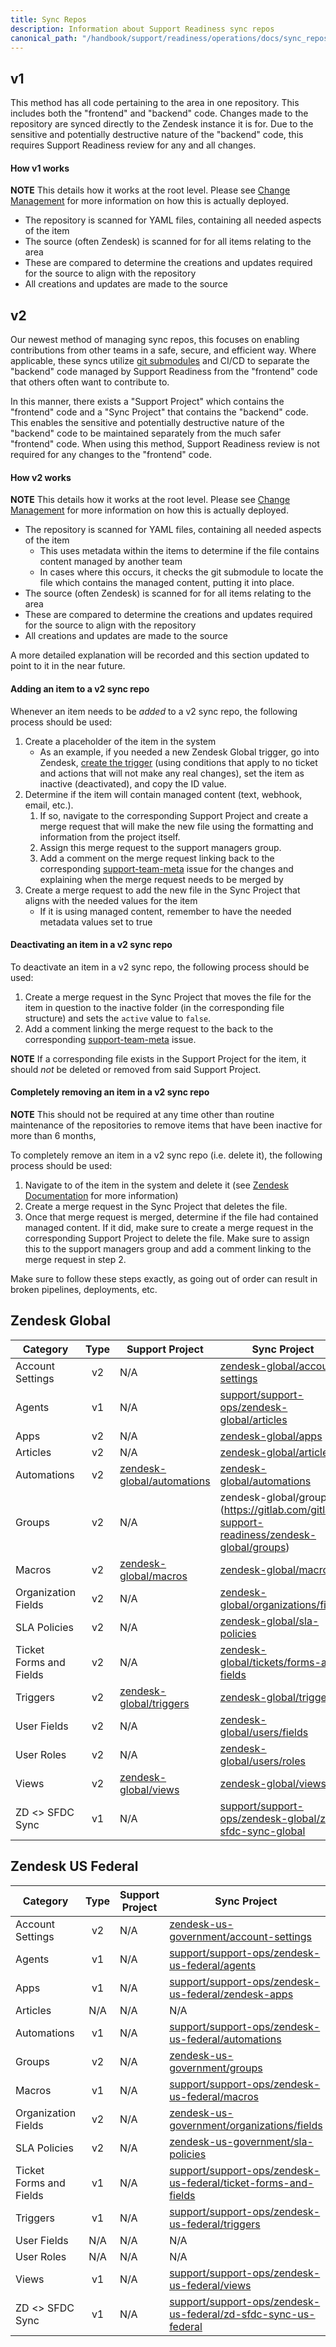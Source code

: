 ```yaml
---
title: Sync Repos
description: Information about Support Readiness sync repos
canonical_path: "/handbook/support/readiness/operations/docs/sync_repos"
---
```


## v1

This method has all code pertaining to the area in one repository. This includes
both the "frontend" and "backend" code. Changes made to the repository are
synced directly to the Zendesk instance it is for. Due to the sensitive and
potentially destructive nature of the "backend" code, this requires Support
Readiness review for any and all changes.

#### How v1 works

**NOTE** This details how it works at the root level. Please see
[Change Management](../) for more information on how this is actually deployed.

- The repository is scanned for YAML files, containing all needed aspects of the
  item
- The source (often Zendesk) is scanned for for all items relating to the area
- These are compared to determine the creations and updates required for the
  source to align with the repository
- All creations and updates are made to the source

## v2

Our newest method of managing sync repos, this focuses on enabling contributions
from other teams in a safe, secure, and efficient way. Where applicable, these
syncs utilize
[git submodules](https://git-scm.com/book/en/v2/Git-Tools-Submodules) and CI/CD
to separate the "backend" code managed by Support Readiness from the "frontend"
code that others often want to contribute to.

In this manner, there exists a "Support Project" which contains the "frontend"
code and a "Sync Project" that contains the "backend" code. This enables the
sensitive and potentially destructive nature of the "backend" code to be
maintained separately from the much safer "frontend" code. When using this
method, Support Readiness review is not required for any changes to the
"frontend" code.

#### How v2 works

**NOTE** This details how it works at the root level. Please see
[Change Management](../) for more information on how this is actually deployed.

- The repository is scanned for YAML files, containing all needed aspects of the
  item
  - This uses metadata within the items to determine if the file contains
    content managed by another team
  - In cases where this occurs, it checks the git submodule to locate the file
    which contains the managed content, putting it into place.
- The source (often Zendesk) is scanned for for all items relating to the area
- These are compared to determine the creations and updates required for the
  source to align with the repository
- All creations and updates are made to the source

A more detailed explanation will be recorded and this section updated to point
to it in the near future.

#### Adding an item to a v2 sync repo

Whenever an item needs to be *added* to a v2 sync repo, the following process
should be used:

1. Create a placeholder of the item in the system
   - As an example, if you needed a new Zendesk Global trigger, go into Zendesk,
     [create the trigger](../../zendesk/triggers/#creating-a-trigger-via-zendesk)
     (using conditions that apply to no ticket and actions that will not make
     any real changes), set the item as inactive (deactivated), and copy the ID
     value.
1. Determine if the item will contain managed content (text, webhook, email,
   etc.).
   1. If so, navigate to the corresponding Support Project and create a merge
      request that will make the new file using the formatting and information
      from the project itself.
   1. Assign this merge request to the support managers group.
   1. Add a comment on the merge request linking back to the corresponding
      [support-team-meta](https://gitlab.com/gitlab-com/support/support-team-meta)
      issue for the changes and explaining when the merge request needs to be
      merged by
1. Create a merge request to add the new file in the Sync Project that aligns
   with the needed values for the item
   - If it is using managed content, remember to have the needed metadata values
     set to true

#### Deactivating an item in a v2 sync repo

To deactivate an item in a v2 sync repo, the following process should be used:

1. Create a merge request in the Sync Project that moves the file for the item
   in question to the inactive folder (in the corresponding file structure) and
   sets the `active` value to `false`.
1. Add a comment linking the merge request to the back to the corresponding
   [support-team-meta](https://gitlab.com/gitlab-com/support/support-team-meta)
   issue.

**NOTE** If a corresponding file exists in the Support Project for the item, it
should *not* be deleted or removed from said Support Project.

#### Completely removing an item in a v2 sync repo

**NOTE** This should not be required at any time other than routine maintenance
of the repositories to remove items that have been inactive for more than 6
months,

To completely remove an item in a v2 sync repo (i.e. delete it), the following
process should be used:

1. Navigate to of the item in the system and delete it (see
   [Zendesk Documentation](../../zendesk/) for more information)
1. Create a merge request in the Sync Project that deletes the file.
1. Once that merge request is merged, determine if the file had contained
   managed content. If it did, make sure to create a merge request in the
   corresponding Support Project to delete the file. Make sure to assign this to
   the support managers group and add a comment linking to the merge request in
   step 2.

Make sure to follow these steps exactly, as going out of order can result in
broken pipelines, deployments, etc.

## Zendesk Global

| Category                | Type | Support Project | Sync Project |
|-------------------------|:----:|-----------------|--------------|
| Account Settings        | v2   | N/A | [zendesk-global/account-settings](https://gitlab.com/gitlab-support-readiness/zendesk-global/account-settings)
| Agents                  | v1   | N/A | [support/support-ops/zendesk-global/articles](https://gitlab.com/gitlab-com/support/support-ops/zendesk-global/agents) |
| Apps                    | v2   | N/A | [zendesk-global/apps](https://gitlab.com/gitlab-support-readiness/zendesk-global/apps) |
| Articles                | v2   | N/A | [zendesk-global/articles](https://gitlab.com/gitlab-support-readiness/zendesk-global/articles) |
| Automations             | v2   | [zendesk-global/automations](https://gitlab.com/gitlab-com/support/zendesk-global/automations) | [zendesk-global/automations](https://gitlab.com/gitlab-support-readiness/zendesk-global/automations) |
| Groups                  | v2   | N/A | zendesk-global/groups](https://gitlab.com/gitlab-support-readiness/zendesk-global/groups) |
| Macros                  | v2   | [zendesk-global/macros](https://gitlab.com/gitlab-com/support/zendesk-global/macros) | [zendesk-global/macros](https://gitlab.com/gitlab-support-readiness/zendesk-global/macros) |
| Organization Fields     | v2   | N/A | [zendesk-global/organizations/fields](https://gitlab.com/gitlab-support-readiness/zendesk-global/organizations/fields) |
| SLA Policies            | v2   | N/A | [zendesk-global/sla-policies](https://gitlab.com/gitlab-support-readiness/zendesk-global/sla-policies) |
| Ticket Forms and Fields | v2   | N/A | [zendesk-global/tickets/forms-and-fields](https://gitlab.com/gitlab-support-readiness/zendesk-global/tickets/forms-and-fields) |
| Triggers                | v2   | [zendesk-global/triggers](https://gitlab.com/gitlab-com/support/zendesk-global/triggers) | [zendesk-global/triggers](https://gitlab.com/gitlab-support-readiness/zendesk-global/triggers) |
| User Fields             | v2   | N/A | [zendesk-global/users/fields](https://gitlab.com/gitlab-support-readiness/zendesk-global/users/fields) |
| User Roles              | v2   | N/A | [zendesk-global/users/roles](https://gitlab.com/gitlab-support-readiness/zendesk-global/users/roles) |
| Views                   | v2   | [zendesk-global/views](https://gitlab.com/gitlab-com/support/zendesk-global/views) | [zendesk-global/views](https://gitlab.com/gitlab-support-readiness/zendesk-global/views) |
| ZD <> SFDC Sync         | v1   | N/A | [support/support-ops/zendesk-global/zd-sfdc-sync-global](https://gitlab.com/gitlab-com/support/support-ops/zendesk-global/zd-sfdc-sync-global) |

## Zendesk US Federal

| Category                | Type | Support Project | Sync Project |
|-------------------------|:----:|-----------------|--------------|
| Account Settings        | v2   | N/A | [zendesk-us-government/account-settings](https://gitlab.com/gitlab-support-readiness/zendesk-us-government/account-settings) |
| Agents                  | v1   | N/A | [support/support-ops/zendesk-us-federal/agents](https://gitlab.com/gitlab-com/support/support-ops/zendesk-us-federal/agents) |
| Apps                    | v1   | N/A | [support/support-ops/zendesk-us-federal/zendesk-apps](https://gitlab.com/gitlab-com/support/support-ops/zendesk-us-federal/zendesk-apps) |
| Articles                | N/A  | N/A | N/A |
| Automations             | v1   | N/A | [support/support-ops/zendesk-us-federal/automations](https://gitlab.com/gitlab-com/support/support-ops/zendesk-us-federal/automations) |
| Groups                  | v2   | N/A | [zendesk-us-government/groups](https://gitlab.com/gitlab-support-readiness/zendesk-us-government/groups) |
| Macros                  | v1   | N/A | [support/support-ops/zendesk-us-federal/macros](https://gitlab.com/gitlab-com/support/support-ops/zendesk-us-federal/macros) |
| Organization Fields     | v2   | N/A | [zendesk-us-government/organizations/fields](https://gitlab.com/gitlab-support-readiness/zendesk-us-government/organizations/fields) |
| SLA Policies            | v2   | N/A | [zendesk-us-government/sla-policies](https://gitlab.com/gitlab-support-readiness/zendesk-us-government/sla-policies) |
| Ticket Forms and Fields | v1   | N/A | [support/support-ops/zendesk-us-federal/ticket-forms-and-fields](https://gitlab.com/gitlab-com/support/support-ops/zendesk-us-federal/ticket-forms-and-fields) |
| Triggers                | v1   | N/A | [support/support-ops/zendesk-us-federal/triggers](https://gitlab.com/gitlab-com/support/support-ops/zendesk-us-federal/triggers) |
| User Fields             | N/A  | N/A | N/A |
| User Roles              | N/A  | N/A | N/A |
| Views                   | v1   | N/A | [support/support-ops/zendesk-us-federal/views](https://gitlab.com/gitlab-com/support/support-ops/zendesk-us-federal/views) |
| ZD <> SFDC Sync         | v1   | N/A | [support/support-ops/zendesk-us-federal/zd-sfdc-sync-us-federal](https://gitlab.com/gitlab-com/support/support-ops/zendesk-us-federal/zd-sfdc-sync-us-federal) |
